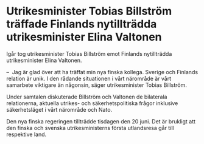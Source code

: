 # Utrikesminister Tobias Billström träffade Finlands nytillträdda utrikesminister Elina Valtonen

Igår tog utrikesminister Tobias Billström emot Finlands nytillträdda utrikesminister Elina Valtonen.

–  Jag är glad över att ha träffat min nya finska kollega. Sverige och Finlands relation är unik. I den rådande situationen i vårt närområde är vårt samarbete viktigare än någonsin, säger utrikesminister Tobias Billström.

Under samtalen diskuterade Billström och Valtonen de bilaterala relationerna, aktuella utrikes- och säkerhetspolitiska frågor inklusive säkerhetsläget i vårt närområde och Nato.

Den nya finska regeringen tillträdde tisdagen den 20 juni. Det är brukligt att den finska och svenska utrikesministerns första utlandsresa går till respektive land.
